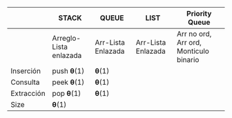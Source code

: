 |  | STACK | QUEUE | LIST | Priority Queue |
| ---- | ---- | ---- | ---- | ---- |
|  | Arreglo-Lista enlazada | Arr-Lista Enlazada | Arr-Lista Enlazada | Arr no ord, Arr ord, Monticulo binario |
| Inserción | push **θ**(1) | **θ**(1) |  |  |
| Consulta | peek **θ**(1) | **θ**(1) |  |  |
| Extracción | pop **θ**(1) | **θ**(1) |  |  |
| Size | **θ**(1) |  |  |  |
